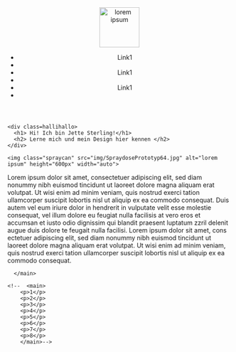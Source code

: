 <html lang="en">
<head>
    <meta charset="utf-8">
    <title>Hallo out there</title>
    <link rel="stylesheet" href="sblockdesign.css">
    <!-- google fonts -->
    <link rel="preconnect" href="https://fonts.googleapis.com">
    <link rel="preconnect" href="https://fonts.gstatic.com" crossorigin>
    <link href="https://fonts.googleapis.com/css2?family=Quicksand:wght@300;400;600&display=swap" rel="stylesheet"

</head>
<body>

<header>


  <div>
  <img class="jettesterling" src="img/jette_sterling_big.png" alt="lorem ipsum"  height="90px">
  </div>

<!--Navbar-->

<nav>
  <div class=menue>
  <ul>
    <li> Link1 <li>
      <li> Link1 <li>
        <li> Link1 <li>
</ul>
</div>

</nav>
  </header>

<main>

    <div class=hallihallo>
      <h1> Hi! Ich bin Jette Sterling!</h1>
      <h2> Lerne mich und mein Design hier kennen </h2>
    </div>

    <img class="spraycan" src="img/SpraydosePrototyp64.jpg" alt="lorem ipsum" height="600px" width="auto">

  <section>
    <div class="textbox">
        <p> Lorem ipsum dolor sit amet, consectetuer adipiscing elit,
          sed diam nonummy nibh euismod tincidunt ut laoreet dolore magna
          aliquam erat volutpat. Ut wisi enim ad minim veniam, quis nostrud
          exerci tation ullamcorper suscipit lobortis nisl ut aliquip ex
          ea commodo consequat. Duis autem vel eum iriure dolor in hendrerit
           in vulputate velit esse molestie consequat, vel illum dolore eu
           feugiat nulla facilisis at vero eros et accumsan et iusto odio
           dignissim qui blandit praesent luptatum zzril delenit augue
           duis dolore te feugait nulla facilisi.
      Lorem ipsum dolor sit amet, cons ectetuer adipiscing elit, sed
      diam nonummy nibh euismod tincidunt ut laoreet dolore magna aliquam
      erat volutpat. Ut wisi enim ad minim veniam, quis nostrud exerci tation
      ullamcorper suscipit lobortis nisl ut aliquip ex ea commodo consequat.
      </p>
        </div>
        </section>

      </main>

    <!--  <main>
        <p>1</p>
        <p>2</p>
        <p>3</p>
        <p>4</p>
        <p>5</p>
        <p>6</p>
        <p>7</p>
        <p>8</p>
        </main>-->


<!--
<main>
  <div id="beitrag">
  <p> Lorem ipsum dolor sit amet, consectetuer adipiscing elit,
    sed diam nonummy nibh euismod tincidunt ut laoreet dolore magna
    aliquam erat volutpat. Ut wisi enim ad minim veniam, quis nostrud
    exerci tation ullamcorper suscipit lobortis nisl ut aliquip ex
    ea commodo consequat. Duis autem vel eum iriure dolor in hendrerit
     in vulputate velit esse molestie consequat, vel illum dolore eu
     feugiat nulla facilisis at vero eros et accumsan et iusto odio
     dignissim qui blandit praesent luptatum zzril delenit augue
     duis dolore te feugait nulla facilisi.
Lorem ipsum dolor sit amet, cons ectetuer adipiscing elit, sed
diam nonummy nibh euismod tincidunt ut laoreet dolore magna aliquam
erat volutpat. Ut wisi enim ad minim veniam, quis nostrud exerci tation
ullamcorper suscipit lobortis nisl ut aliquip ex ea commodo consequat.
</p>
</div>
</main>-->


  </body>
